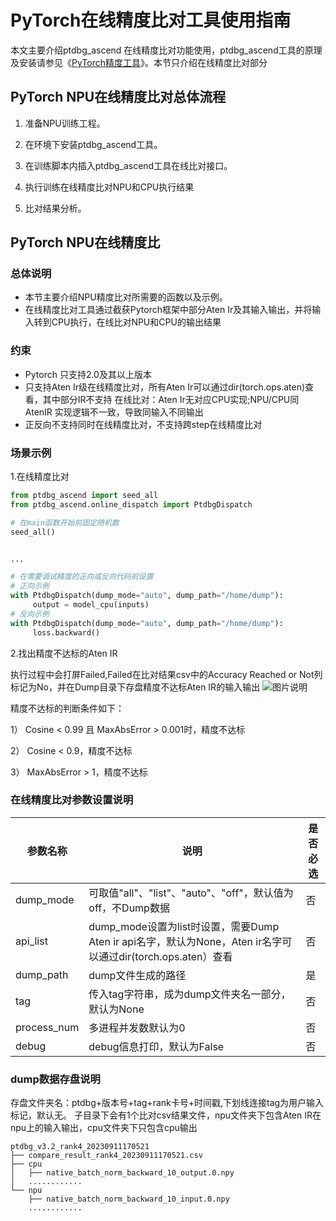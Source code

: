 # **PyTorch在线精度比对工具使用指南**

本文主要介绍ptdbg_ascend 在线精度比对功能使用，ptdbg_ascend工具的原理及安装请参见《[PyTorch精度工具](https://gitee.com/ascend/tools/blob/master/ptdbg_ascend/README.md)》。本节只介绍在线精度比对部分

## PyTorch NPU在线精度比对总体流程

1. 准备NPU训练工程。

2. 在环境下安装ptdbg_ascend工具。

3. 在训练脚本内插入ptdbg_ascend工具在线比对接口。

4. 执行训练在线精度比对NPU和CPU执行结果

5. 比对结果分析。

##  PyTorch NPU在线精度比
### 总体说明
- 本节主要介绍NPU精度比对所需要的函数以及示例。
- 在线精度比对工具通过截获Pytorch框架中部分Aten Ir及其输入输出，并将输入转到CPU执行，在线比对NPU和CPU的输出结果

### 约束

- Pytorch 只支持2.0及其以上版本
- 只支持Aten Ir级在线精度比对，所有Aten Ir可以通过dir(torch.ops.aten)查看，其中部分IR不支持 在线比对：Aten Ir无对应CPU实现;NPU/CPU同AtenIR 实现逻辑不一致，导致同输入不同输出
- 正反向不支持同时在线精度比对，不支持跨step在线精度比对


### 场景示例
1.在线精度比对
   ```python
from ptdbg_ascend import seed_all
from ptdbg_ascend.online_dispatch import PtdbgDispatch
   
   # 在main函数开始前固定随机数
   seed_all()
   
  
   ...
   
   # 在需要调试精度的正向或反向代码前设置
   # 正向示例
   with PtdbgDispatch(dump_mode="auto", dump_path="/home/dump"):
        output = model_cpu(inputs)
   # 反向示例
   with PtdbgDispatch(dump_mode="auto", dump_path="/home/dump"):
    	loss.backward() 
   ```


2.找出精度不达标的Aten IR

执行过程中会打屏Failed,Failed在比对结果csv中的Accuracy Reached or Not列标记为No，并在Dump目录下存盘精度不达标Aten IR的输入输出
![图片说明](http://image.huawei.com/tiny-lts/v1/images/d83d564e337e80c7cfb557ca3600d0d4_1689x178.png@900-0-90-f.png)

精度不达标的判断条件如下：

1） Cosine < 0.99 且 MaxAbsError > 0.001时，精度不达标

2） Cosine < 0.9，精度不达标

3） MaxAbsError > 1，精度不达标



 
 
### 在线精度比对参数设置说明

  | 参数名称 | 说明                                            | 是否必选 |
  | -------- | ----------------------------------------------- | -------- |
  | dump_mode| 可取值"all"、"list"、"auto"、"off"，默认值为 off，不Dump数据                                   | 否       |
  | api_list | dump_mode设置为list时设置，需要Dump Aten ir api名字，默认为None，Aten ir名字可以通过dir(torch.ops.aten）查看  | 否       |
  | dump_path| dump文件生成的路径    | 是       |
  | tag      | 传入tag字符串，成为dump文件夹名一部分，默认为None | 否       |
  | process_num |  多进程并发数默认为0| 否       |
  | debug       | debug信息打印，默认为False    | 否       |
### dump数据存盘说明
存盘文件夹名：ptdbg+版本号+tag+rank卡号+时间戳,下划线连接tag为用户输入标记，默认无。
子目录下会有1个比对csv结果文件，npu文件夹下包含Aten IR在npu上的输入输出，cpu文件夹下只包含cpu输出

    ptdbg_v3.2_rank4_20230911170521
    ├── compare_result_rank4_20230911170521.csv
    ├── cpu
    │   ├── native_batch_norm_backward_10_output.0.npy
    │   ............
    └── npu
        ├── native_batch_norm_backward_10_input.0.npy
        ............
